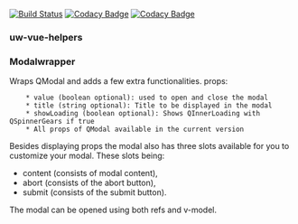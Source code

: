 [![Build Status](https://travis-ci.org/LauraWert/vue-helpers.svg?branch=master)](https://travis-ci.org/LauraWert/vue-helpers)
[![Codacy Badge](https://api.codacy.com/project/badge/Grade/7b94e96279234d0aaca6af5b87148301)](https://www.codacy.com/app/LauraWert/vue-helpers?utm_source=github.com&amp;utm_medium=referral&amp;utm_content=LauraWert/vue-helpers&amp;utm_campaign=Badge_Grade)
[![Codacy Badge](https://api.codacy.com/project/badge/Coverage/7b94e96279234d0aaca6af5b87148301)](https://www.codacy.com/app/LauraWert/vue-helpers?utm_source=github.com&utm_medium=referral&utm_content=LauraWert/vue-helpers&utm_campaign=Badge_Coverage)

### uw-vue-helpers
### Modalwrapper
Wraps QModal and adds a few extra functionalities.
props:

```
    * value (boolean optional): used to open and close the modal
    * title (string optional): Title to be displayed in the modal
    * showLoading (boolean optional): Shows QInnerLoading with QSpinnerGears if true
    * All props of QModal available in the current version
```

Besides displaying props the modal also has three slots available for you to customize your modal. These slots being:
* content (consists of modal content),
* abort (consists of the abort button), 
* submit (consists of the submit button).

The modal can be opened using both refs and v-model.